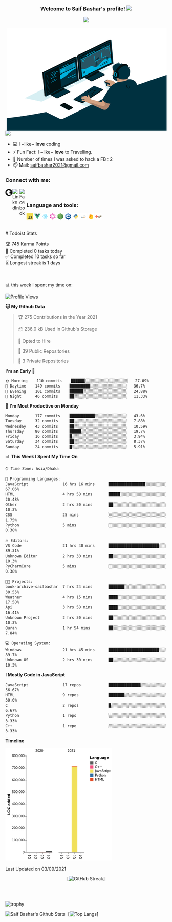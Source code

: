 <h3 align="center">
  Welcome to Saif Bashar's profile!
  <img src="https://media.giphy.com/media/hvRJCLFzcasrR4ia7z/giphy.gif" width="28">
</h3>
<p align="center">
  <a href="https://github.com/saifbashar"><img src="https://readme-typing-svg.herokuapp.com/?lines=Full-stack%20web%20and%20app%20developer;Self-taught%20UI%2FUX%20Designer;2%2B%20years%20of%20coding%20experience;Always%20learning%20new%20things&center=true&width=380&height=45"></a>
</p>


<img align="right" alt="GIF" src="https://raw.githubusercontent.com/saifbashar/saifbashar/main/code.gif" width="500" height="320" />

  
![](https://komarev.com/ghpvc/?username=saifbashar&color=green&style=flat-square&label=PROFILE+VIEWS)



  
  

- 💻 I ~like~ **love** coding
- ⚡ Fun Fact: I ~like~ **love** to Travelling.
- 🏅 Number of times I was asked to hack a FB : 2
- 📫 Mail: saifbashar2021@gmail.com

 
<!-- - Usesless Stats:
 👯 I have successfully worked on production level projects regarding android, web and backend.
currently perfecting my skills with ReactJS and Android MVVM Architecture.


-->
 ### Connect with me:

[<img align="left" alt="" width="22px" src="https://raw.githubusercontent.com/iconic/open-iconic/master/svg/globe.svg" />][website]
[<img align="left" alt="LinkedIn" width="22px" src="https://cdn.jsdelivr.net/npm/simple-icons@v3/icons/linkedin.svg" />][linkedin]
[<img align="left" alt="Facebook" width="22px" src="https://cdn.jsdelivr.net/npm/simple-icons@v3/icons/facebook.svg" />][facebook]


<br /> 


 ### Language and tools:

<code><img height="20" src="https://raw.githubusercontent.com/github/explore/80688e429a7d4ef2fca1e82350fe8e3517d3494d/topics/javascript/javascript.png"></code>
<code><img height="20" src="https://raw.githubusercontent.com/github/explore/80688e429a7d4ef2fca1e82350fe8e3517d3494d/topics/vue/vue.png"></code>
<code><img height="20" src="https://raw.githubusercontent.com/github/explore/80688e429a7d4ef2fca1e82350fe8e3517d3494d/topics/react/react.png"></code>
<code><img height="20" src="https://raw.githubusercontent.com/github/explore/5c058a388828bb5fde0bcafd4bc867b5bb3f26f3/topics/graphql/graphql.png"></code>
<code><img height="20" src="https://raw.githubusercontent.com/github/explore/80688e429a7d4ef2fca1e82350fe8e3517d3494d/topics/nodejs/nodejs.png"></code>
<code><img height="20" src="https://raw.githubusercontent.com/github/explore/80688e429a7d4ef2fca1e82350fe8e3517d3494d/topics/cpp/cpp.png"></code>
<code><img height="20" src="https://raw.githubusercontent.com/github/explore/80688e429a7d4ef2fca1e82350fe8e3517d3494d/topics/python/python.png"></code>
<code><img height="20" src="https://raw.githubusercontent.com/github/explore/80688e429a7d4ef2fca1e82350fe8e3517d3494d/topics/mysql/mysql.png"></code>
<code><img height="20" src="https://raw.githubusercontent.com/github/explore/80688e429a7d4ef2fca1e82350fe8e3517d3494d/topics/firebase/firebase.png"></code>
<code><img height="20" src="https://raw.githubusercontent.com/github/explore/80688e429a7d4ef2fca1e82350fe8e3517d3494d/topics/git/git.png"></code>

  
  


<br />
# Todoist Stats

<!-- TODO-IST:START -->
🏆  745 Karma Points           
🌸  Completed 0 tasks today           
✅  Completed 10 tasks so far           
⏳  Longest streak is 1 days
<!-- TODO-IST:END -->
<br />

📊 this week i spent my time on:
<br />

<!--START_SECTION:waka-->
![Profile Views](http://img.shields.io/badge/Profile%20Views-14-blue)

**🐱 My Github Data** 

> 🏆 275 Contributions in the Year 2021
 > 
> 📦 236.0 kB Used in Github's Storage 
 > 
> 💼 Opted to Hire
 > 
> 📜 39 Public Repositories 
 > 
> 🔑 3 Private Repositories  
 > 
**I'm an Early 🐤** 

```text
🌞 Morning    110 commits    ██████░░░░░░░░░░░░░░░░░░░   27.09% 
🌆 Daytime    149 commits    █████████░░░░░░░░░░░░░░░░   36.7% 
🌃 Evening    101 commits    ██████░░░░░░░░░░░░░░░░░░░   24.88% 
🌙 Night      46 commits     ██░░░░░░░░░░░░░░░░░░░░░░░   11.33%

```
📅 **I'm Most Productive on Monday** 

```text
Monday       177 commits    ███████████░░░░░░░░░░░░░░   43.6% 
Tuesday      32 commits     ██░░░░░░░░░░░░░░░░░░░░░░░   7.88% 
Wednesday    43 commits     ██░░░░░░░░░░░░░░░░░░░░░░░   10.59% 
Thursday     80 commits     █████░░░░░░░░░░░░░░░░░░░░   19.7% 
Friday       16 commits     █░░░░░░░░░░░░░░░░░░░░░░░░   3.94% 
Saturday     34 commits     ██░░░░░░░░░░░░░░░░░░░░░░░   8.37% 
Sunday       24 commits     █░░░░░░░░░░░░░░░░░░░░░░░░   5.91%

```


📊 **This Week I Spent My Time On** 

```text
⌚︎ Time Zone: Asia/Dhaka

💬 Programming Languages: 
JavaScript               16 hrs 16 mins      ████████████████░░░░░░░░░   67.06% 
HTML                     4 hrs 58 mins       █████░░░░░░░░░░░░░░░░░░░░   20.48% 
Other                    2 hrs 30 mins       ██░░░░░░░░░░░░░░░░░░░░░░░   10.3% 
CSS                      25 mins             ░░░░░░░░░░░░░░░░░░░░░░░░░   1.75% 
Python                   5 mins              ░░░░░░░░░░░░░░░░░░░░░░░░░   0.38%

🔥 Editors: 
VS Code                  21 hrs 40 mins      ██████████████████████░░░   89.31% 
Unknown Editor           2 hrs 30 mins       ██░░░░░░░░░░░░░░░░░░░░░░░   10.3% 
PyCharmCore              5 mins              ░░░░░░░░░░░░░░░░░░░░░░░░░   0.38%

🐱‍💻 Projects: 
book-archive-saifbashar  7 hrs 24 mins       ███████░░░░░░░░░░░░░░░░░░   30.55% 
Weather                  4 hrs 15 mins       ████░░░░░░░░░░░░░░░░░░░░░   17.58% 
Api                      3 hrs 58 mins       ████░░░░░░░░░░░░░░░░░░░░░   16.41% 
Unknown Project          2 hrs 30 mins       ██░░░░░░░░░░░░░░░░░░░░░░░   10.3% 
Quran                    1 hr 54 mins        ██░░░░░░░░░░░░░░░░░░░░░░░   7.84%

💻 Operating System: 
Windows                  21 hrs 45 mins      ██████████████████████░░░   89.7% 
Unknown OS               2 hrs 30 mins       ██░░░░░░░░░░░░░░░░░░░░░░░   10.3%

```

**I Mostly Code in JavaScript** 

```text
JavaScript               17 repos            ██████████████░░░░░░░░░░░   56.67% 
HTML                     9 repos             ███████░░░░░░░░░░░░░░░░░░   30.0% 
C                        2 repos             █░░░░░░░░░░░░░░░░░░░░░░░░   6.67% 
Python                   1 repo              ░░░░░░░░░░░░░░░░░░░░░░░░░   3.33% 
C++                      1 repo              ░░░░░░░░░░░░░░░░░░░░░░░░░   3.33%

```


**Timeline**

![Chart not found](https://raw.githubusercontent.com/saifbashar/saifbashar/main/charts/bar_graph.png) 


 Last Updated on 03/09/2021
<!--END_SECTION:waka-->

<div align="center">
  

[![GitHub Streak](https://github-readme-streak-stats.herokuapp.com?user=saifbashar&theme=synthwave)]
  </div>
  
<br /><br />



  ![trophy](https://github-profile-trophy.vercel.app/?username=saifbashar&theme=juicyfresh&no-frame=true&row=1&&margin-w=20&no-bg=true)

  
<img align="left" alt="Saif Bashar's Github Stats" src="https://github-readme-stats.vercel.app/api?username=saifbashar&show_icons=true" />    &nbsp;
[![Top Langs](https://github-readme-stats.vercel.app/api/top-langs?username=saifbashar&count_private=true&show_icons=true)]
  </div>

  



[website]: https://saifbashar.wordpress.com/
[facebook]: https://www.facebook.com/yepitssaif/
[linkedin]:https://www.linkedin.com/in/saifbashar/
<br/>
<br/>


